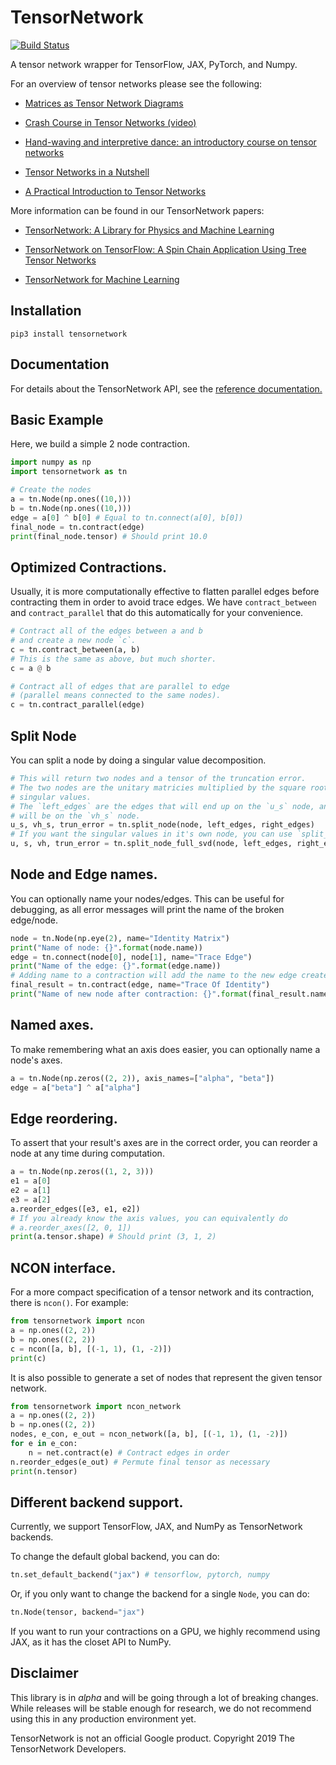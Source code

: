 # TensorNetwork
[![Build Status](https://travis-ci.org/google/TensorNetwork.svg?branch=master)](https://travis-ci.org/google/TensorNetwork)


A tensor network wrapper for TensorFlow, JAX, PyTorch, and Numpy.

For an overview of tensor networks please see the following: 

- [Matrices as Tensor Network Diagrams](https://www.math3ma.com/blog/matrices-as-tensor-network-diagrams)


- [Crash Course in Tensor Networks (video)](https://www.youtube.com/watch?v=YN2YBB0viKo)

- [Hand-waving and interpretive dance: an introductory course on tensor networks](https://iopscience.iop.org/article/10.1088/1751-8121/aa6dc3)

- [Tensor Networks in a Nutshell](https://arxiv.org/abs/1708.00006)

- [A Practical Introduction to Tensor Networks](https://arxiv.org/abs/1306.2164)

More information can be found in our TensorNetwork papers:

- [TensorNetwork: A Library for Physics and Machine Learning](https://arxiv.org/abs/1905.01330)

- [TensorNetwork on TensorFlow: A Spin Chain Application Using Tree Tensor Networks](https://arxiv.org/abs/1905.01331)

- [TensorNetwork for Machine Learning](https://arxiv.org/abs/1906.06329)


## Installation
```
pip3 install tensornetwork
```

## Documentation

For details about the TensorNetwork API, see the [reference documentation.](https://tensornetwork.readthedocs.io)

## Basic Example

Here, we build a simple 2 node contraction.
```python
import numpy as np
import tensornetwork as tn

# Create the nodes
a = tn.Node(np.ones((10,))) 
b = tn.Node(np.ones((10,)))
edge = a[0] ^ b[0] # Equal to tn.connect(a[0], b[0])
final_node = tn.contract(edge)
print(final_node.tensor) # Should print 10.0
```

## Optimized Contractions.
Usually, it is more computationally effective to flatten parallel edges before contracting them in order to avoid trace edges.
We have `contract_between` and `contract_parallel` that do this automatically for your convenience. 

```python
# Contract all of the edges between a and b
# and create a new node `c`.
c = tn.contract_between(a, b)
# This is the same as above, but much shorter.
c = a @ b

# Contract all of edges that are parallel to edge 
# (parallel means connected to the same nodes).
c = tn.contract_parallel(edge)
```

## Split Node
You can split a node by doing a singular value decomposition. 
```python
# This will return two nodes and a tensor of the truncation error.
# The two nodes are the unitary matricies multiplied by the square root of the
# singular values.
# The `left_edges` are the edges that will end up on the `u_s` node, and `right_edges`
# will be on the `vh_s` node.
u_s, vh_s, trun_error = tn.split_node(node, left_edges, right_edges)
# If you want the singular values in it's own node, you can use `split_node_full_svd`.
u, s, vh, trun_error = tn.split_node_full_svd(node, left_edges, right_edges)
```

## Node and Edge names.
You can optionally name your nodes/edges. This can be useful for debugging, 
as all error messages will print the name of the broken edge/node.
```python
node = tn.Node(np.eye(2), name="Identity Matrix")
print("Name of node: {}".format(node.name))
edge = tn.connect(node[0], node[1], name="Trace Edge")
print("Name of the edge: {}".format(edge.name))
# Adding name to a contraction will add the name to the new edge created.
final_result = tn.contract(edge, name="Trace Of Identity")
print("Name of new node after contraction: {}".format(final_result.name))
```

## Named axes.
To make remembering what an axis does easier, you can optionally name a node's axes.
```python
a = tn.Node(np.zeros((2, 2)), axis_names=["alpha", "beta"])
edge = a["beta"] ^ a["alpha"]
```

## Edge reordering.
To assert that your result's axes are in the correct order, you can reorder a node at any time during computation.
```python
a = tn.Node(np.zeros((1, 2, 3)))
e1 = a[0]
e2 = a[1]
e3 = a[2]
a.reorder_edges([e3, e1, e2])
# If you already know the axis values, you can equivalently do
# a.reorder_axes([2, 0, 1])
print(a.tensor.shape) # Should print (3, 1, 2)
```

## NCON interface.
For a more compact specification of a tensor network and its contraction, there is `ncon()`. For example:
```python
from tensornetwork import ncon
a = np.ones((2, 2))
b = np.ones((2, 2))
c = ncon([a, b], [(-1, 1), (1, -2)])
print(c)
```
It is also possible to generate a set of nodes that represent the given tensor network.
```python
from tensornetwork import ncon_network
a = np.ones((2, 2))
b = np.ones((2, 2))
nodes, e_con, e_out = ncon_network([a, b], [(-1, 1), (1, -2)])
for e in e_con:
    n = net.contract(e) # Contract edges in order
n.reorder_edges(e_out) # Permute final tensor as necessary
print(n.tensor)
```

## Different backend support.
Currently, we support TensorFlow, JAX, and NumPy as TensorNetwork backends. 

To change the default global backend, you can do:
```python
tn.set_default_backend("jax") # tensorflow, pytorch, numpy
```
Or, if you only want to change the backend for a single `Node`, you can do:
```python
tn.Node(tensor, backend="jax")
```

If you want to run your contractions on a GPU, we highly recommend using JAX, as it has the closet API to NumPy.

## Disclaimer
This library is in *alpha* and will be going through a lot of breaking changes. While releases will be stable enough for research, we do not recommend using this in any production environment yet.

TensorNetwork is not an official Google product. Copyright 2019 The TensorNetwork Developers.
